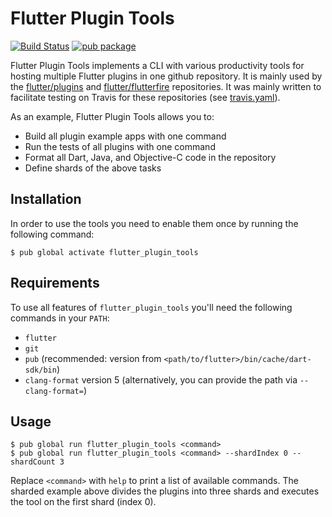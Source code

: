 # Flutter Plugin Tools

[![Build Status](https://travis-ci.org/flutter/plugin_tools.svg?branch=master)](https://travis-ci.org/flutter/plugin_tools)
[![pub package](https://img.shields.io/pub/v/flutter_plugin_tools.svg)](https://pub.dartlang.org/packages/flutter_plugin_tools)


Flutter Plugin Tools implements a CLI with various productivity tools for hosting multiple Flutter plugins in one github
repository. It is mainly used by the [flutter/plugins](https://github.com/flutter/plugins) and
[flutter/flutterfire](https://github.com/flutter/flutterfire) repositories. It was mainly written to facilitate
testing on Travis for these repositories (see [travis.yaml](https://github.com/flutter/plugins/blob/master/.travis.yml)).

As an example, Flutter Plugin Tools allows you to:

* Build all plugin example apps with one command
* Run the tests of all plugins with one command
* Format all Dart, Java, and Objective-C code in the repository
* Define shards of the above tasks

## Installation

In order to use the tools you need to enable them once by running the following command:

```shell
$ pub global activate flutter_plugin_tools
```

## Requirements

To use all features of `flutter_plugin_tools` you'll need the following commands in your `PATH`:
* `flutter`
* `git`
* `pub` (recommended: version from `<path/to/flutter>/bin/cache/dart-sdk/bin`)
* `clang-format` version 5 (alternatively, you can provide the path via `--clang-format=`)

## Usage

```shell
$ pub global run flutter_plugin_tools <command>
$ pub global run flutter_plugin_tools <command> --shardIndex 0 --shardCount 3
```

Replace `<command>` with `help` to print a list of available commands.
The sharded example above divides the plugins into three shards
and executes the tool on the first shard (index 0).
